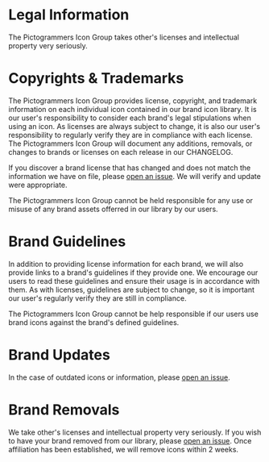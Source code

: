 # Legal Information

The Pictogrammers Icon Group takes other's licenses and intellectual property very seriously.

# Copyrights & Trademarks

The Pictogrammers Icon Group provides license, copyright, and trademark information on each individual icon contained in our brand icon library. It is our user's responsibility to consider each brand's legal stipulations when using an icon. As licenses are always subject to change, it is also our user's responsibility to regularly verify they are in compliance with each license. The Pictogrammers Icon Group will document any additions, removals, or changes to brands or licenses on each release in our CHANGELOG.

If you discover a brand license that has changed and does not match the information we have on file, please [open an issue](https://github.com/Pictogrammers/brand-icons/issues/new?assignees=&labels=Brand+Update&template=2_brand_update.yml). We will verify and update were appropriate.

The Pictogrammers Icon Group cannot be held responsible for any use or misuse of any brand assets offerred in our library by our users.

# Brand Guidelines

In addition to providing license information for each brand, we will also provide links to a brand's guidelines if they provide one. We encourage our users to read these guidelines and ensure their usage is in accordance with them. As with licenses, guidelines are subject to change, so it is important our user's regularly verify they are still in compliance.

The Pictogrammers Icon Group cannot be help responsible if our users use brand icons against the brand's defined guidelines.

# Brand Updates

In the case of outdated icons or information, please [open an issue](https://github.com/Pictogrammers/brand-icons/issues/new?assignees=&labels=Brand+Update&template=2_brand_update.yml).

# Brand Removals

We take other's licenses and intellectual property very seriously. If you wish to have your brand removed from our library, please [open an issue](https://github.com/Pictogrammers/brand-icons/issues/new?assignees=&labels=Brand+Removal&template=3_brand_removal.yml). Once affiliation has been established, we will remove icons within 2 weeks.